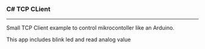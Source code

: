 <h3>C# TCP CLient</h3>
<hr>

<p>Small TCP Client example to control mikrocontoller like an Arduino.</p>

<p>This app includes blink led and read analog value</p>
